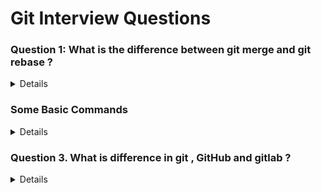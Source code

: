 # Git Interview Questions 

### Question 1: What is the difference between git merge and git rebase ?
<details>

- Git Merge :-
1. git merge integrates changes from another branch into your current branch.
2. It creates a new commit that combines the histories of both branches.

- Git Rebase :-
1. Rebase takes the commits from one branch and applies them on top of another branch.
2. It rewrites the commit history.
3. It's useful for keeping a clean and linear history.


</details>


### Some Basic Commands 
<details>

Here are some essential Git commands that are commonly asked in a DevOps interview, along with simple explanations:

### 1. **git init**
   - **Explanation**: This command initializes a new Git repository in your current directory. It sets up all the necessary files and folders for Git to start tracking your project.

   **Example**: 
   ```bash
   git init
   ```

### 2. **git clone**
   - **Explanation**: This command is used to copy an existing Git repository from a remote location (like GitHub) to your local machine.

   **Example**:
   ```bash
   git clone https://github.com/username/repository.git
   ```

### 3. **git status**
   - **Explanation**: This command shows the current status of your repository. It lets you know which files have been modified, which are staged (ready to be committed), and which are untracked (not yet added to version control).

   **Example**:
   ```bash
   git status
   ```

### 4. **git add**
   - **Explanation**: This command adds changes (like modified or new files) to the staging area, so they can be committed. Think of it like preparing files for a snapshot.

   **Example**:
   ```bash
   git add filename.txt
   # or to add all files
   git add .
   ```

### 5. **git commit -m "message"**
   - **Explanation**: This command saves the changes from the staging area with a descriptive message, creating a "snapshot" in the project’s history.

   **Example**:
   ```bash
   git commit -m "Added feature X"
   ```

### 6. **git push**
   - **Explanation**: This command sends your local commits to a remote repository, like GitHub. It's like publishing your changes so others can see and access them.

   **Example**:
   ```bash
   git push origin main
   ```

### 7. **git pull**
   - **Explanation**: This command updates your local repository with the latest changes from a remote repository. It’s like downloading updates made by others.

   **Example**:
   ```bash
   git pull origin main
   ```

### 8. **git branch**
   - **Explanation**: This command shows all the branches in your repository. Branches are different versions of your project where you can work on separate features or fixes.

   **Example**:
   ```bash
   git branch
   ```

### 9. **git checkout -b branch_name**
   - **Explanation**: This creates a new branch and switches to it. It’s useful when you want to work on a new feature or bug fix without affecting the main project.

   **Example**:
   ```bash
   git checkout -b new-feature
   ```

### 10. **git merge**
   - **Explanation**: This command combines the changes from one branch into another. It’s typically used when you want to integrate the new features or fixes from your feature branch back into the main branch.

   **Example**:
   ```bash
   git merge new-feature
   ```

### 11. **git log**
   - **Explanation**: This command shows the commit history of the repository. It lists all the commits made, including who made them and when.

   **Example**:
   ```bash
   git log
   ```

### 12. **git reset**
   - **Explanation**: This command undoes changes. It can be used to unstage changes or even to undo commits.

   **Example**:
   ```bash
   git reset HEAD filename.txt
   ```

### 13. **git stash**
   - **Explanation**: This command temporarily saves changes that you aren’t ready to commit yet. It’s like putting your changes in a “safe place” while you work on something else.

   **Example**:
   ```bash
   git stash
   ```

### 14. **git fetch**
   - **Explanation**: This command retrieves the latest changes from the remote repository but does not merge them into your working directory.

   **Example**:
   ```bash
   git fetch origin
   ```

### 15. **git diff**
   - **Explanation**: This command shows the differences between your working directory and the latest commit or between commits. It helps you review changes before staging or committing them.

   **Example**:
   ```bash
   git diff
   ```

These commands are essential for managing code versions, collaborating with others, and ensuring smooth project development. Having a strong understanding of Git will help you in a DevOps role!
</details>


### Question 3. What is difference in git , GitHub and gitlab ?
<details>
 
- Git is the tool you use to track changes in your code locally.
- GitHub is an online platform for sharing Git repositories and collaborating with others.
- GitLab is a more advanced Git hosting platform with built-in DevOps tools and can be self-hosted.


</details>
